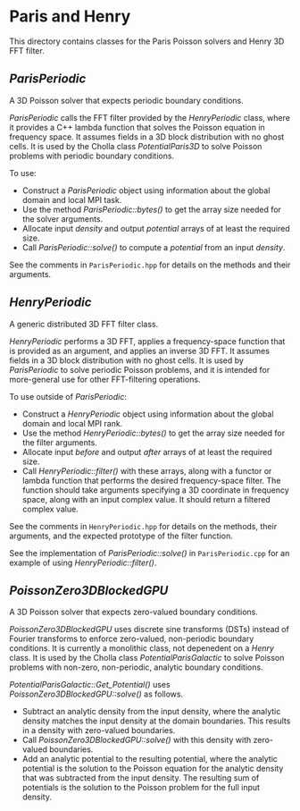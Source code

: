 Paris and Henry
====
This directory contains classes for the Paris Poisson solvers and Henry 3D FFT filter.

*ParisPeriodic*
----
A 3D Poisson solver that expects periodic boundary conditions.

*ParisPeriodic* calls the FFT filter provided by the *HenryPeriodic* class, where it provides a C++ lambda function that solves the Poisson equation in frequency space.
It assumes fields in a 3D block distribution with no ghost cells.
It is used by the Cholla class *PotentialParis3D* to solve Poisson problems with periodic boundary conditions.

To use:
- Construct a *ParisPeriodic* object using information about the global domain and local MPI task.
- Use the method *ParisPeriodic::bytes()* to get the array size needed for the solver arguments.
- Allocate input *density* and output *potential* arrays of at least the required size.
- Call *ParisPeriodic::solve()* to compute a *potential* from an input *density*.

See the comments in `ParisPeriodic.hpp` for details on the methods and their arguments.

*HenryPeriodic*
----
A generic distributed 3D FFT filter class.

*HenryPeriodic* performs a 3D FFT, applies a frequency-space function that is provided as an argument, and applies an inverse 3D FFT.
It assumes fields in a 3D block distribution with no ghost cells.
It is used by *ParisPeriodic* to solve periodic Poisson problems, and it is intended for more-general use for other FFT-filtering operations.

To use outside of *ParisPeriodic*:
- Construct a *HenryPeriodic* object using information about the global domain and local MPI rank.
- Use the method *HenryPeriodic::bytes()* to get the array size needed for the filter arguments.
- Allocate input *before* and output *after* arrays of at least the required size.
- Call *HenryPeriodic::filter()* with these arrays, along with a functor or lambda function that performs the desired frequency-space filter.
The function should take arguments specifying a 3D coordinate in frequency space, along with an input complex value.
It should return a filtered complex value.

See the comments in `HenryPeriodic.hpp` for details on the methods, their arguments, and the expected prototype of the filter function.

See the implementation of *ParisPeriodic::solve()* in `ParisPeriodic.cpp` for an example of using *HenryPeriodic::filter()*.

*PoissonZero3DBlockedGPU*
----
A 3D Poisson solver that expects zero-valued boundary conditions.

*PoissonZero3DBlockedGPU* uses discrete sine transforms (DSTs) instead of Fourier transforms to enforce zero-valued, non-periodic boundary conditions.
It is currently a monolithic class, not depenedent on a *Henry* class.
It is used by the Cholla class *PotentialParisGalactic* to solve Poisson problems with non-zero, non-periodic, analytic boundary conditions.

*PotentialParisGalactic::Get_Potential()* uses *PoissonZero3DBlockedGPU::solve()* as follows.
- Subtract an analytic density from the input density, where the analytic density matches the input density at the domain boundaries.
This results in a density with zero-valued boundaries.
- Call *PoissonZero3DBlockedGPU::solve()* with this density with zero-valued boundaries.
- Add an analytic potential to the resulting potential, where the analytic potential is the solution to the Poisson equation for the analytic density that was subtracted from the input density.
The resulting sum of potentials is the solution to the Poisson problem for the full input density.

